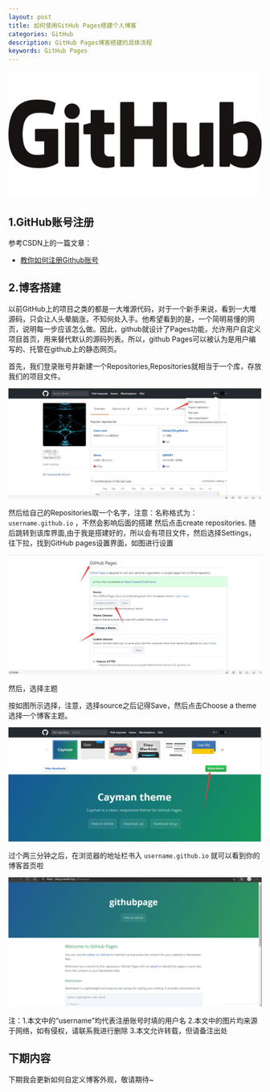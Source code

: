 ```yaml
---
layout: post
title: 如何使用GitHub Pages搭建个人博客
categories: GitHub
description: GitHub Pages博客搭建的具体流程
keywords: GitHub Pages
---
```


![ ](/images/blog/20220503-github-logo.png)

## 1.GitHub账号注册

参考CSDN上的一篇文章：

- [教你如何注册Github账号](https://www.csdn.net/tags/MtTaQgysNDk5OTQtYmxvZwO0O0OO0O0O.html)

## 2.博客搭建

以前GitHub上的项目之类的都是一大堆源代码，对于一个新手来说，看到一大堆源码，只会让人头晕脑涨，不知何处入手。他希望看到的是，一个简明易懂的网页，说明每一步应该怎么做。因此，github就设计了Pages功能，允许用户自定义项目首页，用来替代默认的源码列表。所以，github Pages可以被认为是用户编写的、托管在github上的静态网页。

首先，我们登录账号并新建一个Repositories,Repositories就相当于一个库，存放我们的项目文件。

![ ](/images/blog/20220503-github-repositories.jpg)

然后给自己的Repositories取一个名字，注意：名称格式为： `username.github.io` ，不然会影响后面的搭建
然后点击create repositories.
随后跳转到该库界面,由于我是搭建好的，所以会有项目文件，然后选择Settings，往下拉，找到GitHub pages设置界面，如图进行设置

![ ](/images/blog/20220503-github-settings.jpg)

然后，选择主题

按如图所示选择，注意，选择source之后记得Save，然后点击Choose a theme选择一个博客主题。

![ ](/images/blog/20220503-github-choose-theme.jpg)

过个两三分钟之后，在浏览器的地址栏书入 `username.github.io` 就可以看到你的博客首页啦

![ ](/images/blog/20220503-github-show.png)

注：1.本文中的“username”均代表注册账号时填的用户名
    2.本文中的图片均来源于网络，如有侵权，请联系我进行删除
    3.本文允许转载，但请备注出处
 
## 下期内容

下期我会更新如何自定义博客外观，敬请期待~
